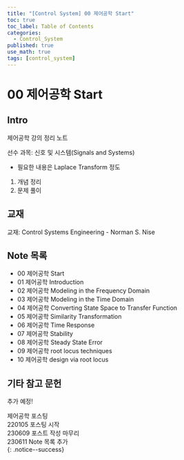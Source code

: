 ```yaml
---
title: "[Control System] 00 제어공학 Start"
toc: true
toc_label: Table of Contents
categories:
  - Control_System
published: true
use_math: true
tags: [control_system]
---
```


# 00 제어공학 Start  

## Intro
제어공학 강의 정리 노트  

선수 과목: 신호 및 시스템(Signals and Systems)  
- 필요한 내용은 Laplace Transform 정도  

1. 개념 정리
2. 문제 풀이


## 교재

교재: Control Systems Engineering - Norman S. Nise

## Note 목록
- 00 제어공학 Start  
- 01 제어공학 Introduction  
- 02 제어공학 Modeling in the Frequency Domain  
- 03 제어공학 Modeling in the Time Domain
- 04 제어공학 Converting State Space to Transfer Function
- 05 제어공학 Similarity Transformation
- 06 제어공학 Time Response
- 07 제어공학 Stability
- 08 제어공학 Steady State Error
- 09 제어공학 root locus techniques
- 10 제어공학 design via root locus

## 기타 참고 문헌
추가 예정!  



제어공학 포스팅  
220105 포스팅 시작  
230609 포스트 작성 마무리  
230611 Note 목록 추가  
{: .notice--success}

